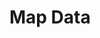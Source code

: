 # Map Data



<!-- 
```sql state_data
  select
  state_name,
  state_id,
  avg(median_days_on_market)  as median_days_on_market
  from econ_db.state_map_data
  GROUP BY
  state_name,
  state_id
```

<AreaMap 
    data={state_data} 
    areaCol=state_name
    geoJsonUrl=https://raw.githubusercontent.com/PublicaMundi/MappingAPI/master/data/geojson/us-states.json
    geoId=name
    value=median_days_on_market
    valueFmt=usd
/> -->